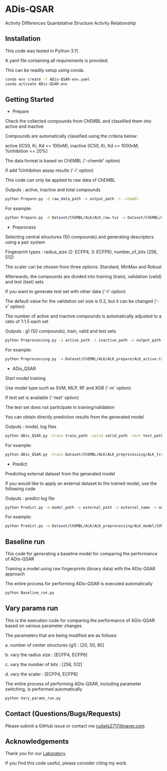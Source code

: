 # ADis-QSAR
Activity Differences Quantatative Structure Activity Relationship

## Installation
This code was tested in Python 3.11.

A yaml file containing all requirements is provided. 

This can be readily setup using conda.

```sh
conda env create -f ADis-QSAR-env.yaml
conda activate ADis-QSAR-env
```

## Getting Started
* Prepare 

Check the collected compounds from ChEMBL and classified them into active and inactive

Compounds are automatically classified using the criteria below:

active (IC50, Ki, Kd <= 100nM), inactive (IC50, Ki, Kd >= 1000nM, %Inhibition <= 20%)

The data format is based on ChEMBL ('-chembl' option)

If add %Inhibition assay results ('-i' option)

This code can only be applied to raw data of ChEMBL

Outputs : active, inactive and total compounds

```sh
python Prepare.py -d raw_data_path -o output_path -i -chembl
```

For example:

```sh
python Prepare.py -d Dataset/ChEMBL/ALK/ALK_raw.tsv -o Dataset/ChEMBL/ALK -i -chembl
```

* Preprocess

Selecting central structures (50 compounds) and generating descriptors using a pair system

Fingerprint types : radius_size (2: ECFP4, 3: ECFP6), number_of_bits (256, 512)

The scaler can be chosen from three options: Standard, MinMax and Robust

Afterwards, the compounds are divided into training (train), validation (valid) and test (test) sets

If you want to generate test set with other data ('-t' option)

The default value for the validation set size is 0.2, but it can be changed ('-v' option)

The number of active and inactive compounds is automatically adjusted to a ratio of 1:1.5 each set

Outputs : g1 (50 compounds), train, valid and test sets

```sh
python Preprocessing.py -a active_path -i inactive_path -o output_path -v valid_size -r radius_size -b number_of_bits -s scaler_type -core num_cores -t
```

For example:

```sh
python Preprocessing.py -a Dataset/ChEMBL/ALK/ALK_prepare/ALK_active.tsv -i Dataset/ChEMBL/ALK/ALK_prepare/ALK_inactive.tsv -o Dataset/ChEMBL/ALK -v 0.2 -r 2 -b 256 -s Standard -core 12
```

* ADis_QSAR

Start model training 

Use model type such as SVM, MLP, RF and XGB ('-m' option) 

If test set is available ('-test' option)

The test set does not participate in training/validation

You can obtain directly prediction results from the generated model

Outputs : model, log files

```sh
python ADis_QSAR.py -train train_path -valid valid_path -test test_path -m model_type -o output_path -core num_cores
```

For example:

```sh
python ADis_QSAR.py -train Dataset/ChEMBL/ALK/ALK_preprocessing/ALK_train_vector.tsv -valid Dataset/ChEMBL/ALK/ALK_preprocessing/ALK_valid_vector.tsv -test Dataset/ChEMBL/ALK/ALK_preprocessing/ALK_test_vector.tsv -m SVM -o Dataset/ChEMBL/ALK/ALK_preprocessing -core 12
```

* Predict

Predicting external dataset from the generated model

If you would like to apply an external dataset to the trained model, use the following code

Outputs : predict log file

```sh
python Predict.py -m model_path -e external_path -n external_name -o output_path -ev 
```

For example:

```sh
python Predict.py -m Dataset/ChEMBL/ALK/ALK_preprocessing/ALK_model/SVM/ALK_SVM_model.pkl -e Dataset/ChEMBL/ALK/ALK_preprocessing/ALK_test_vector.tsv -n ext -o Dataset/ChEMBL/ALK -core 12 -ev
```

## Baseline run

This code for generating a baseline model for comparing the performance of ADis-QSAR

Training a model using raw fingerprints (binary data) with the ADis-QSAR approach

The entire process for performing ADis-QSAR is executed automatically

```sh
python Baseline_run.py
```

## Vary params run

This is the execution code for comparing the performance of ADis-QSAR based on various parameter changes

The parameters that are being modified are as follows:

a. number of center structures (g1) : [20, 50, 80]

b. vary the radius size : [ECFP4, ECFP6]

c. vary the number of bits : [256, 512]

d. vary the scaler : [ECFP4, ECFP6]

The entire process of performing ADis-QSAR, including parameter switching, is performed automatically

```sh
python Vary_params_run.py
```

## Contact (Questions/Bugs/Requests)
Please submit a GitHub issue or contact me [rudwls2717@naver.com](rudwls2717@naver.com)

## Acknowledgements
Thank you for our [Laboratory](https://homepage.cnu.ac.kr/cim/index.do).

If you find this code useful, please consider citing my work.
